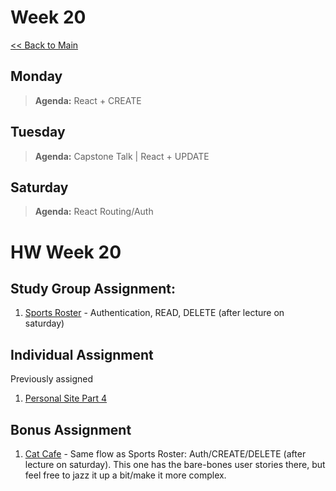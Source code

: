 # Week 20
[<< Back to Main](../README.md)

## Monday
> **Agenda:** React + CREATE

## Tuesday
> **Agenda:** Capstone Talk | React + UPDATE

## Saturday
> **Agenda:** React Routing/Auth

# HW Week 20
## Study Group Assignment:
1. [Sports Roster](https://github.com/nss-nightclass-projects/exercise-vault/blob/master/REACT_sports_roster.md) - Authentication, READ, DELETE (after lecture on saturday)

## Individual Assignment
Previously assigned
1. [Personal Site Part 4](https://github.com/nss-nightclass-projects/personal-bio-site-instructions/blob/master/personal-bio-site-04.md)

## Bonus Assignment
1. [Cat Cafe](https://github.com/nss-nightclass-projects/exercise-vault/blob/master/REACT_cat_cafe.md) - Same flow as Sports Roster: Auth/CREATE/DELETE (after lecture on saturday). This one has the bare-bones user stories there, but feel free to jazz it up a bit/make it more complex. 
